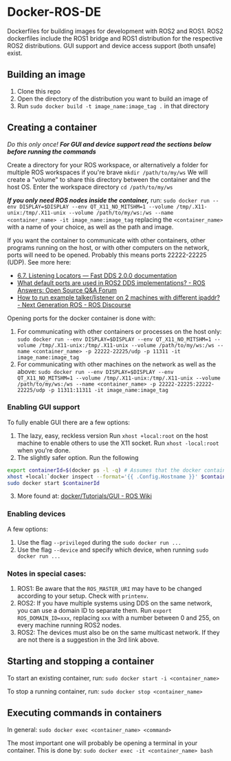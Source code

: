 # Docker-ROS-DE
Dockerfiles for building images for development with ROS2 and ROS1. ROS2 dockerfiles include the ROS1 bridge and ROS1 distribution for the respective ROS2 distributions. GUI support and device access support (both unsafe) exist.

## Building an image
1. Clone this repo
2. Open the directory of the distribution you want to build an image of
3. Run `sudo docker build -t image_name:image_tag .` in that directory

## Creating a container
_Do this only once!_
***For GUI and device support read the sections below before running the commands***

Create a directory for your ROS workspace, or alternatively a folder for multiple ROS workspaces if you're brave
`mkdir /path/to/my/ws`
We will create a "volume" to share this directory between the container and the host OS.
Enter the workspace directory
`cd /path/to/my/ws`

***If you only need ROS nodes inside the container,*** run:
`sudo docker run --env DISPLAY=$DISPLAY --env QT_X11_NO_MITSHM=1 --volume /tmp/.X11-unix:/tmp/.X11-unix --volume /path/to/my/ws:/ws --name <container_name> -it image_name:image_tag`
replacing the `<container_name>` with a name of your choice, as well as the path and image.

If you want the container to communicate with other containers, other programs running on the host, or with other computers on the network, ports will need to be opened. Probably this means ports 22222-22225 (UDP). See more here: 
* [6.7. Listening Locators — Fast DDS 2.0.0 documentation](https://fast-rtps.docs.eprosima.com/en/latest/fastdds/transport/listening_locators.html)
* [What default ports are used in ROS2 DDS implementations? - ROS Answers: Open Source Q&A Forum](https://answers.ros.org/question/295400/what-default-ports-are-used-in-ros2-dds-implementations/)
* [How to run example talker/listener on 2 machines with different ipaddr? - Next Generation ROS - ROS Discourse](https://discourse.ros.org/t/how-to-run-example-talker-listener-on-2-machines-with-different-ipaddr/2106)

Opening ports for the docker container is done with:
1. For communicating with other containers or processes on the host only:
`sudo docker run --env DISPLAY=$DISPLAY --env QT_X11_NO_MITSHM=1 --volume /tmp/.X11-unix:/tmp/.X11-unix --volume /path/to/my/ws:/ws --name <container_name> -p 22222-22225/udp -p 11311 -it image_name:image_tag`
2. For communicating with other machines on the network as well as the above:
`sudo docker run --env DISPLAY=$DISPLAY --env QT_X11_NO_MITSHM=1 --volume /tmp/.X11-unix:/tmp/.X11-unix --volume /path/to/my/ws:/ws --name <container_name> -p 22222-22225:22222-22225/udp -p 11311:11311 -it image_name:image_tag`

### Enabling GUI support
To fully enable GUI there are a few options:
1. The lazy, easy, reckless version
    Run `xhost +local:root` on the host machine to enable others to use the X11 socket. Run `xhost -local:root` when you're done.
2. The slightly safer option. Run the following
 ```bash 
export containerId=$(docker ps -l -q) # Assumes that the docker container was the most recently started. Otherwise set $containerId=<container_id>$
xhost +local:`docker inspect --format='{{ .Config.Hostname }}' $containerId`
sudo docker start $containerId
 ```
3. More found at: [docker/Tutorials/GUI - ROS Wiki](http://wiki.ros.org/docker/Tutorials/GUI)

### Enabling devices
A few options:
1. Use the flag `--privileged` during the `sudo docker run ...`
2. Use the flag `--device` and specify which device, when running `sudo docker run ...`

### Notes in special cases:
1. ROS1: Be aware that the `ROS_MASTER_URI` may have to be changed according to your setup. Check with `printenv`.
2. ROS2: If you have multiple systems using DDS on the same network, you can use a domain ID to separate them. Run `export ROS_DOMAIN_ID=xxx`, replacing `xxx` with a number between 0 and 255, on every machine running ROS2 nodes.
3. ROS2: The devices must also be on the same multicast network. If they are not there is a suggestion in the 3rd link above.

## Starting and stopping a container
To start an existing container, run:
`sudo docker start -i <container_name>`

To stop a running container, run:
`sudo docker stop <container_name>`

## Executing commands in containers
In general:
`sudo docker exec <container_name> <command>`

The most important one will probably be opening a terminal in your container. This is done by:
`sudo docker exec -it <container_name> bash`


